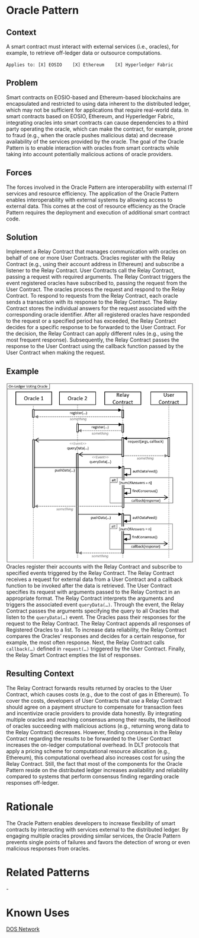 # Oracle Pattern
## Context
A smart contract must interact with external services (i.e., oracles), for example, to retrieve off-ledger data or outsource computations.

``Applies to: [X] EOSIO    [X] Ethereum    [X] Hyperledger Fabric``
## Problem
Smart contracts on EOSIO-based and Ethereum-based blockchains are encapsulated and restricted to using data inherent to the distributed ledger, which may not be sufficient for applications that require real-world data. In smart contracts based on EOSIO, Ethereum, and Hyperledger Fabric, integrating oracles into smart contracts can cause dependencies to a third party operating the oracle, which can make the contract, for example, prone to fraud (e.g., when the oracle pushes malicious data) and decrease availability of the services provided by the oracle. The goal of the Oracle Pattern is to enable interaction with oracles from smart contracts while taking into account potentially malicious actions of oracle providers.

## Forces
The forces involved in the Oracle Pattern are interoperability with external IT services and resource efficiency. The application of the Oracle Pattern enables interoperability with external systems by allowing access to external data. This comes at the cost of resource efficiency as the Oracle Pattern requires the deployment and execution of additional smart contract code. 

## Solution
Implement a Relay Contract that manages communication with oracles on behalf of one or more User Contracts. Oracles register with the Relay Contract (e.g., using their account address in Ethereum) and subscribe a listener to the Relay Contract. User Contracts call the Relay Contract, passing a request with required arguments. The Relay Contract triggers the event registered oracles have subscribed to, passing the request from the User Contract. The oracles process the request and respond to the Relay Contract. To respond to requests from the Relay Contract, each oracle sends a transaction with its response to the Relay Contract. The Relay Contract stores the individual answers for the request associated with the corresponding oracle identifier. After all registered oracles have responded to the request or a specified period has exceeded, the Relay Contract decides for a specific response to be forwarded to the User Contract. For the decision, the Relay Contract can apply different rules (e.g., using the most frequent response). Subsequently, the Relay Contract passes the response to the User Contract using the callback function passed by the User Contract when making the request.

## Example
![Oracle](Oracle%20Pattern%20-%20On-Ledger%20Voting%20Oracle.png)  
Oracles register their accounts with the Relay Contract and subscribe to specified events triggered by the Relay Contract. The Relay Contract receives a request for external data from a User Contract and a callback function to be invoked after the data is retrieved. The User Contract specifies its request with arguments passed to the Relay Contract in an appropriate format. The Relay Contract interprets the arguments and triggers the associated event `queryData(…)`. Through the event, the Relay Contract passes the arguments specifying the query to all Oracles that listen to the `queryData(…)` event. The Oracles pass their responses for the request to the Relay Contract. The Relay Contract appends all responses of Registered Oracles to a list. To increase data reliability, the Relay Contract compares the Oracles’ responses and decides for a certain response, for example, the most often response. Next, the Relay Contract calls `callback(…)` defined in `request(…)` triggered by the User Contract. Finally, the Relay Smart Contract empties the list of responses.

## Resulting Context
The Relay Contract forwards results returned by oracles to the User Contract, which causes costs (e.g., due to the cost of gas in Ethereum). To cover the costs, developers of User Contracts that use a Relay Contract should agree on a payment structure to compensate for transaction fees and incentivize oracle providers to provide data honestly.
By integrating multiple oracles and reaching consensus among their results, the likelihood of oracles succeeding with malicious actions (e.g., returning wrong data to the Relay Contract) decreases. However, finding consensus in the Relay Contract regarding the results to be forwarded to the User Contract increases the on-ledger computational overhead. In DLT protocols that apply a pricing scheme for computational resource allocation (e.g., Ethereum), this computational overhead also increases cost for using the Relay Contract. Still, the fact that most of the components for the Oracle Pattern reside on the distributed ledger increases availability and reliability compared to systems that perform consensus finding regarding oracle responses off-ledger.

# Rationale
The Oracle Pattern enables developers to increase flexibility of smart contracts by interacting with services external to the distributed ledger. By engaging multiple oracles providing similar services, the Oracle Pattern prevents single points of failures and favors the detection of wrong or even malicious responses from oracles. 

# Related Patterns
\-
# Known Uses
[DOS Network](https://drive.google.com/file/d/1Ea1z8hBaf3VkrR3nXG5jQHoXgHnN_3sx/view)
